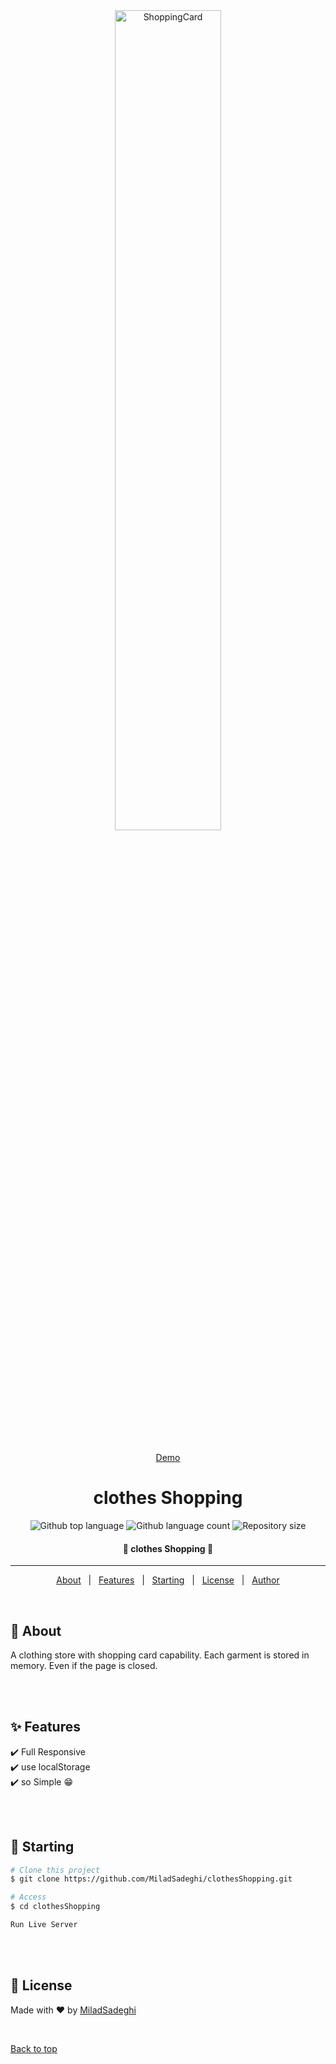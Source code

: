 <div align="center" id="top"> 
  <img src="https://s4.uupload.ir/files/full_page_ubvx.png" alt="ShoppingCard" width="58%" />

  &#xa0;

  <a href="https://miladsadeghi.github.io/shoppingCard/">Demo</a>
</div>

<h1 align="center">clothes Shopping</h1>

<p align="center">
  <img alt="Github top language" src="https://img.shields.io/github/languages/top/MiladSadeghi/shoppingcard?color=56BEB8">

  <img alt="Github language count" src="https://img.shields.io/github/languages/count/MiladSadeghi/shoppingcard?color=56BEB8">

  <img alt="Repository size" src="https://img.shields.io/github/repo-size/MiladSadeghi/shoppingcard?color=56BEB8">
</p>

<!-- Status -->

<h4 align="center"> 
	🚀   clothes Shopping   🚀
</h4> 

<hr>

<p align="center">
  <a href="#dart-about"  id="dart-about">About</a> &#xa0; | &#xa0; 
  <a href="#sparkles-features" id="sparkles-features">Features</a> &#xa0; | &#xa0;
  <a href="#checkered_flag-starting" id="checkered_flag-starting">Starting</a> &#xa0; | &#xa0;
  <a href="#memo-license" id="memo-license">License</a> &#xa0; | &#xa0;
  <a href="https://github.com/MiladSadeghi" target="_blank">Author</a>
</p>

<br>

## :dart: About ##

A clothing store with shopping card capability. Each garment is stored in memory. Even if the page is closed.

<br>
<br>

## :sparkles: Features ##

:heavy_check_mark: Full Responsive\
:heavy_check_mark: use localStorage\
:heavy_check_mark: so Simple 😁

<br>
<br>


## :checkered_flag: Starting ##

```bash
# Clone this project
$ git clone https://github.com/MiladSadeghi/clothesShopping.git

# Access
$ cd clothesShopping

Run Live Server

```

<br>
<br>

## :memo: License ##

Made with :heart: by <a href="https://github.com/MiladSadeghi" target="_blank">MiladSadeghi</a>

&#xa0;

<a href="#top">Back to top</a>
